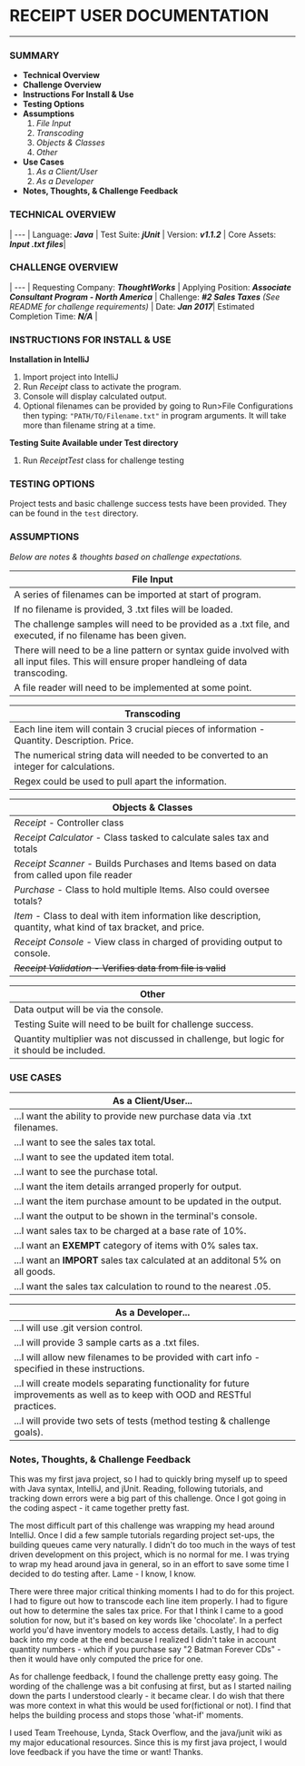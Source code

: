 # RECEIPT USER DOCUMENTATION
___
### SUMMARY
+ **Technical Overview**
+ **Challenge Overview**
+ **Instructions For Install & Use**
+ **Testing Options**
+ **Assumptions**
   1. _File Input_ 
   2. _Transcoding_ 
   3. _Objects & Classes_
   4. _Other_
+ **Use Cases**
   1. _As a Client/User_ 
   2. _As a Developer_ 
+ **Notes, Thoughts, & Challenge Feedback**

### TECHNICAL OVERVIEW
 |
--- |
Language: ***Java*** | 
Test Suite: ***jUnit*** |
Version: ***v1.1.2*** |
Core Assets: ***Input .txt files***|


### CHALLENGE OVERVIEW
|
--- |
Requesting Company: ***ThoughtWorks*** |
Applying Position: ***Associate Consultant Program - North America*** |
Challenge: ***#2 Sales Taxes*** *(See README for challenge requirements)* | 
Date: ***Jan 2017***|
Estimated Completion Time: ***N/A*** |

### INSTRUCTIONS FOR INSTALL & USE

**Installation in IntelliJ**
 1. Import project into IntelliJ
 2. Run *Receipt* class to activate the program.
 3. Console will display calculated output.
 4. Optional filenames can be provided by going to Run>File Configurations then typing:  ```"PATH/TO/Filename.txt"``` in program arguments.  It will take more than filename string at a time.

**Testing Suite Available under Test directory**
1. Run *ReceiptTest* class for challenge testing



### TESTING OPTIONS

Project tests and basic challenge success tests have been provided.  They can be found in the ```test``` directory.

### ASSUMPTIONS
  *Below are notes & thoughts based on challenge expectations.*

File Input |
--- |
A series of filenames can be imported at start of program. |
If no filename is provided, 3 .txt files will be loaded.  |
The challenge samples will need to be provided as a .txt file, and executed, if no filename has been given. |
There will need to be a line pattern or syntax guide involved with all input files.  This will ensure proper handleing of data transcoding. |
A file reader will need to be implemented at some point. |

Transcoding | 
--- |
Each line item will contain 3 crucial pieces of information - Quantity. Description. Price.  |
The numerical string data will needed to be converted to an integer for calculations. |
Regex could be used to pull apart the information. |

Objects & Classes |
---|
*Receipt* - Controller class | 
*Receipt Calculator* - Class tasked to calculate sales tax and totals | 
*Receipt Scanner* - Builds Purchases and Items based on data from called upon file reader | 
*Purchase* - Class to hold multiple Items. Also could oversee totals? | 
*Item* - Class to deal with item information like description, quantity, what kind of tax bracket, and price. | 
*Receipt Console* - View class in charged of providing output to console. | 
~~*Receipt Validation* - Verifies data from file is valid~~ |

Other | 
--- | 
Data output will be via the console. |
Testing Suite will need to be built for challenge success. |
Quantity multiplier was not discussed in challenge, but logic for it should be included. |

### USE CASES

As a Client/User... | 
--- | 
...I want the ability to provide new purchase data via .txt filenames. |
...I want to see the sales tax total. |
...I want to see the updated item total. |
...I want to see the purchase total. |
...I want the item details arranged properly for output. |
...I want the item purchase amount to be updated in the output. |
...I want the output to be shown in the terminal's console. |
...I want sales tax to be charged at a base rate of 10%. |
...I want an **EXEMPT** category of items with 0% sales tax. |
...I want an **IMPORT** sales tax calculated at an additonal 5% on all goods. |
...I want the sales tax calculation to round to the nearest .05. |

As a Developer... | 
--- | 
...I will use .git version control. |
...I will provide 3 sample carts as a .txt files. |
...I will allow new filenames to be provided with cart info - specified in these instructions. |
...I will create models separating functionality for future improvements as well as to keep with OOD and RESTful practices. |
...I will provide two sets of tests (method testing & challenge goals). |

### Notes, Thoughts, & Challenge Feedback
This was my first java project, so I had to quickly bring myself up to speed with Java syntax, IntelliJ, and jUnit.  Reading, following tutorials, and tracking down errors were a big part of this challenge.  Once I got going in the coding aspect - it came together pretty fast.

The most difficult part of this challenge was wrapping my head around IntelliJ.  Once I did a few sample tutorials regarding project set-ups, the building queues came very naturally. I didn't do too much in the ways of test driven development on this project, which is no normal for me.  I was trying to wrap my head around java in general, so in an effort to save some time I decided to do testing after.  Lame - I know, I know.

There were three major critical thinking moments I had to do for this project.  I had to figure out how to transcode each line item properly.  I had to figure out how to determine the sales tax price.  For that I think I came to a good solution for now, but it's based on key words like 'chocolate'.  In a perfect world you'd have inventory models to access details.  Lastly, I had to dig back into my code at the end because I realized I didn't take in account quantity numbers - which if you purchase say "2 Batman Forever CDs" - then it would have only computed the price for one.

As for challenge feedback, I found the challenge pretty easy going.  The wording of the challenge was a bit confusing at first, but as I started nailing down the parts I understood clearly - it became clear.  I do wish that there was more context in what this would be used for(fictional or not).  I find that helps the building process and stops those 'what-if' moments.

I used Team Treehouse, Lynda, Stack Overflow, and the java/junit wiki as my major educational resources. Since this is my first java project, I would love feedback if you have the time or want! Thanks.
